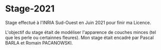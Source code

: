 # Stage-2021
Stage effectué à l'INRIA Sud-Ouest en Juin 2021 pour finir ma Licence.

L'objectif du stage était de modéliser l'apparence de couches minces (tel que les perle ou certainnes fleures).
Mon stage était encadré par Pascal BARLA et Romain PACANOWSKI.
